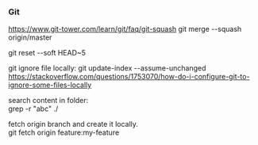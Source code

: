 ### Git
https://www.git-tower.com/learn/git/faq/git-squash
git merge --squash origin/master

git reset --soft HEAD~5

git ignore file locally: git update-index --assume-unchanged <file-list>
https://stackoverflow.com/questions/1753070/how-do-i-configure-git-to-ignore-some-files-locally
  
search content in folder:   
grep -r "abc" ./   

fetch origin branch and create it locally.   
git fetch origin feature:my-feature
